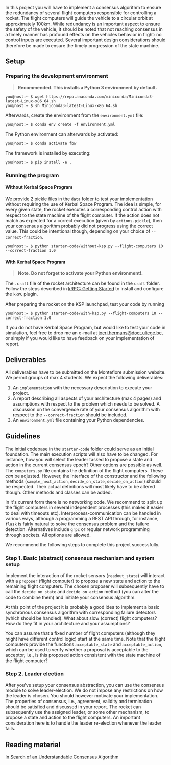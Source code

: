 In this project you will have to implement a consensus algorithm to ensure the
redundancy of several flight computers responsible for controlling a rocket.
The flight computers will guide the vehicle to a circular
orbit at approximately 100km. While redundancy is an important aspect
to ensure the safety of the vehicle, it should be noted that not reaching
consensus in a timely manner has profound effects on the vehicles behavior in flight:
no control inputs are executed. Several important design considerations
should therefore be made to ensure the timely progression of the state machine.

## Setup

### Preparing the development environment

> **Recommended**. **This installs a Python 3 environment by default.**

```console
you@host:~ $ wget https://repo.anaconda.com/miniconda/Miniconda3-latest-Linux-x86_64.sh
you@host:~ $ sh Miniconda3-latest-Linux-x86_64.sh
```
Afterwards, create the environment from the `environment.yml` file:
```console
you@host:~ $ conda env create -f environment.yml
```
The Python environment can afterwards by activated:
```console
you@host:~ $ conda activate fbw
```
The framework is installed by executing:
```console
you@host:~ $ pip install -e .
```

### Running the program

#### Without Kerbal Space Program

We provide 2 pickle files in the `data` folder to test your implementation without requiring the use of Kerbal Space Program.
The idea is simple, for every given state, the rocket executes a corresponding control action with respect to the state machine of the flight computer.
If the action does not match as expected for a correct execution (given by `actions.pickle`),
then your consensus algorithm probably did not progress using the correct value.
This could be intentional though, depending on your choice of `--correct-fraction`.

```console
you@host:~ $ python starter-code/without-ksp.py --flight-computers 10 --correct-fraction 1.0
```

#### With Kerbal Space Program

> **Note**. **Do not forget to activate your Python environment!.**

The `.craft` file of the rocket architecture can be found in the `craft` folder.
Follow the steps described in [kRPC: Getting Started](https://krpc.github.io/krpc/getting-started.html) to install and configure the `kRPC` plugin.

After preparing the rocket on the KSP launchpad, test your code by running

```console
you@host:~ $ python starter-code/with-ksp.py --flight-computers 10 --correct-fraction 1.0
```

If you do not have Kerbal Space Program, but would like to test your code in simulation, feel free to drop me an e-mail at [joeri.hermans@doct.uliege.be](mailto:joeri.hermans@doct.uliege.be),
or simply if you would like to have feedback on your implementation of report.

## Deliverables

All deliverables have to be submitted on the Montefiore submission website. We permit groups of max 4 students. We expect the following deliverables:

1. An `implementation` with the necessary description to execute your project.
2. A report describing all aspects of your architecture (max 4 pages) and assumptions with respect to the problem which needs to be solved. A discussion on the convergence rate of your consensus algorithm with respect to the ``--correct-fraction`` should be included.
3. An `environment.yml` file containing your Python dependencies.

## Guidelines

The initial codebase in the `starter-code` folder could serve as an initial foundation.
The main execution scripts will also have to be changed. For instance, how you will select the leader tasked to propose a state and action in the current consensus epoch?
Other options are possible as well.
The `computers.py` file contains
the definition of the flight computers. These *can* be adjusted. However, the interface of the constructor and the
following methods (`sample_next_action`, `decide_on_state`, `decide_on_action`) should be respected.
Their actual definitions will most likely have to be altered though. Other methods and classes can be added.

In it's current form there is no networking code. We recommend to split up the flight computers in
several independent processes (this makes it easier to deal with timeouts etc). Interprocess-communication
can be handled in various ways, although a programming a REST API through, for instance, `flask`
is fairly natural to solve the consensus problem and the failure detection. Alternatives include `grpc`
or regular network programming through sockets. All options are allowed.

We recommend the following steps to complete this project successfully.

### Step 1. Basic (abstract) consensus mechanism and system setup

Implement the interaction of the rocket sensors (`readout_state`) will
interact with a `proposer` (flight computer) to propose a new state and action to the remaining flight computers.
The chosen proposer will subsequently have to call the `decide_on_state` and `decide_on_action` method (you can alter the code to combine them)
and initiate your consensus algorithm.

At this point of the project it is probably a good idea to implement a basic synchronous consensus algorithm with
corresponding failure detectors (which should be handled). What about slow (correct) flight computers? How do they fit in your architecture and your assumptions?

You can assume that a fixed number of flight computers (although they might have different control logic) start at the same time.
Note that the flight computers provide the functions `acceptable_state` and `acceptable_action`, which can be used to verify whether a proposal
is acceptable to the acceptor, i.e., is this proposed action consistent with the state machine of the flight computer?

### Step 2. Leader election

After you've setup your consensus abstraction, you can use the consensus module to solve leader-election.
We do not impose any restrictions on how the leader is chosen.
You should however motivate your implementation. The properties of consensus, i.e., agreement, validity and termination should be satisfied
and discussed in your report.
The rocket can subsequently use the assigned leader, or some other mechanism,
to propose a state and action to the flight computers.
An important consideration here is to handle the leader re-election whenever the leader fails.

## Reading material

 [In Search of an Understandable Consensus Algorithm](https://web.stanford.edu/~ouster/cgi-bin/papers/raft-atc14)
